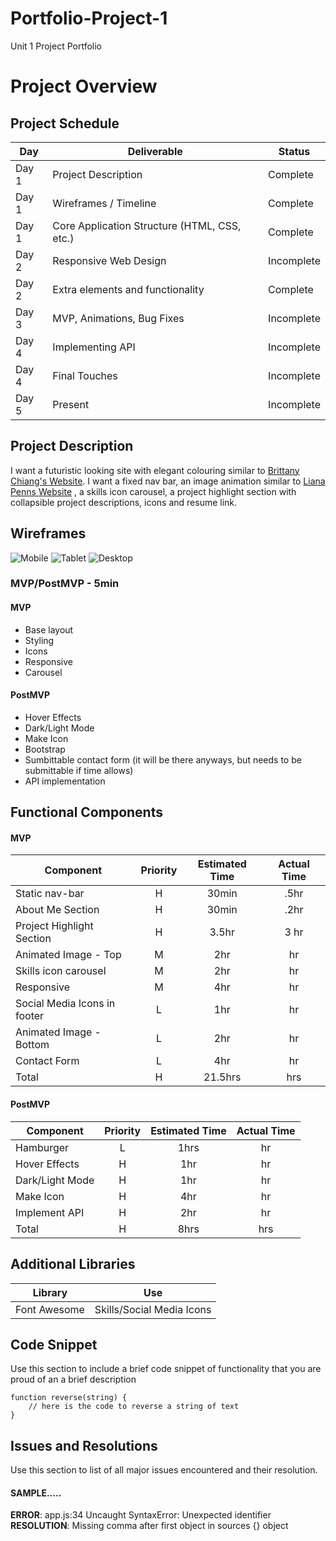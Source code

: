 # Portfolio-Project-1
Unit 1 Project Portfolio
# Project Overview

## Project Schedule

|  Day | Deliverable | Status
|---|---| ---|
|Day 1| Project Description | Complete
|Day 1| Wireframes / Timeline | Complete
|Day 1| Core Application Structure (HTML, CSS, etc.) | Complete
|Day 2| Responsive Web Design | Incomplete
|Day 2| Extra elements and functionality | Complete
|Day 3| MVP, Animations, Bug Fixes | Incomplete
|Day 4| Implementing API | Incomplete
|Day 4| Final Touches | Incomplete
|Day 5| Present | Incomplete


## Project Description

I want a futuristic looking site with elegant colouring similar to [Brittany Chiang's Website]("https://brittanychiang.com/"). I want a fixed nav bar, 
an image animation similar to [Liana Penns Website]('https://www.lianapenn.com') , a skills icon carousel, a project highlight section with collapsible project descriptions, icons and resume link. 

## Wireframes

![Mobile](mobile_wireframe.jpg)
![Tablet](Tablet_wireframe.jpg)
![Desktop](desktop_wireframe.jpg)

### MVP/PostMVP - 5min

#### MVP
- Base layout 
- Styling
- Icons
- Responsive
- Carousel

#### PostMVP 
- Hover Effects
- Dark/Light Mode
- Make Icon
- Bootstrap
- Sumbittable contact form (it will be there anyways, but needs to be submittable if time allows)
- API implementation


## Functional Components

#### MVP
| Component | Priority | Estimated Time | Actual Time |
| --- | :---: |  :---: | :---: | 
| Static nav-bar | H | 30min | .5hr |
| About Me Section | H | 30min | .2hr |  
| Project Highlight Section | H | 3.5hr| 3 hr |
| Animated Image - Top | M | 2hr | hr |
| Skills icon carousel | M | 2hr|  hr | 
| Responsive| M | 4hr | hr|
| Social Media Icons in footer | L | 1hr |  hr |
| Animated Image - Bottom| L | 2hr | hr |
| Contact Form | L | 4hr | hr |
| Total | H | 21.5hrs| hrs |

#### PostMVP
| Component | Priority | Estimated Time | Actual Time |
| --- | :---: |  :---: | :---: | 
| Hamburger | L | 1hrs|  hr | 
| Hover Effects | H | 1hr | hr | hr |
| Dark/Light Mode | H | 1hr | hr |
| Make Icon | H | 4hr | hr |
| Implement API | H | 2hr | hr |
| Total | H | 8hrs| hrs |

## Additional Libraries
| Library | Use |
| --- | :--: |
|Font Awesome | Skills/Social Media Icons

## Code Snippet

Use this section to include a brief code snippet of functionality that you are proud of an a brief description  

```
function reverse(string) {
	// here is the code to reverse a string of text
}
```

## Issues and Resolutions
 Use this section to list of all major issues encountered and their resolution.

#### SAMPLE.....
**ERROR**: app.js:34 Uncaught SyntaxError: Unexpected identifier                                
**RESOLUTION**: Missing comma after first object in sources {} object
